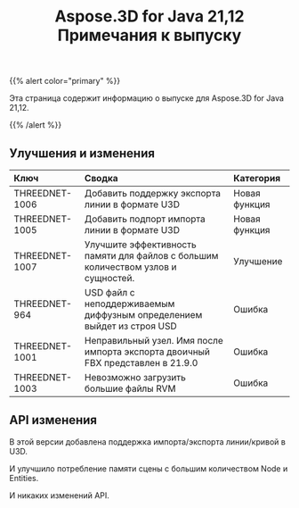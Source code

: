 ﻿---
title: Aspose.3D for Java 21,12 Примечания к выпуску
type: docs
weight: 1
url: /ru/java/aspose-3d-for-java-21-12-release-notes/
---
{{% alert color="primary" %}}

Эта страница содержит информацию о выпуске для Aspose.3D for Java 21,12.

{{% /alert %}}
## **Улучшения и изменения**

|**Ключ**|**Сводка**|**Категория**|
|:- |:- |:- |
|THREEDNET-1006 |Добавить поддержку экспорта линии в формате U3D|Новая функция|
|THREEDNET-1005 |Добавить подпорт импорта линии в формате U3D|Новая функция|
|THREEDNET-1007 |Улучшите эффективность памяти для файлов с большим количеством узлов и сущностей.|Улучшение|
|THREEDNET-964  |USD файл с неподдерживаемым диффузным определением выйдет из строя USD|Ошибка|
|THREEDNET-1001 |Неправильный узел. Имя после импорта экспорта двоичный FBX представлен в 21.9.0|Ошибка|
|THREEDNET-1003 |Невозможно загрузить большие файлы RVM|Ошибка|



## API изменения ##

В этой версии добавлена поддержка импорта/экспорта линии/кривой в U3D.

И улучшило потребление памяти сцены с большим количеством Node и Entities.

И никаких изменений API.